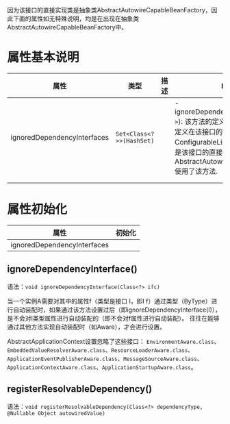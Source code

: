 
因为该接口的直接实现类是抽象类AbstractAutowireCapableBeanFactory，因此下面的属性如无特殊说明，均是在出现在抽象类AbstractAutowireCapableBeanFactory中。

# 属性基本说明

| 属性                        | 类型                     | 描述 | bean方法 |
| --------------------------- | ------------------------ | ---- | -------- |
| ignoredDependencyInterfaces | `Set<Class<?>>(HashSet)` |      |- ignoreDependencyInterface(`Class<?>`): 该方法的定义个人觉得有点问题,方法定义在该接口的子接口ConfigurableListableBeanFactory中,但是该接口的直接实现子类AbstractAutowireCapableBeanFactory使用了该方法.
|                             |                          |      |          |
|                             |                          |      |          |

# 属性初始化

| 属性                        | 初始化 |
| --------------------------- | ------ |
| ignoredDependencyInterfaces |        |





## ignoreDependencyInterface()

语法：`void ignoreDependencyInterface(Class<?> ifc)`

当一个实例A需要对其中的属性f（类型是接口 I，即I f）通过类型（ByType）进行自动装配时，如果通过该方法设置过后（即ignoreDependencyInterface(I)），是不会对I类型属性进行自动装配的（即不会对f属性进行自动装配）。
往往在能够通过其他方法实现自动装配时（如Aware），才会进行设置。

AbstractApplicationContext设置忽略了这些接口：
`EnvironmentAware.class`、`EmbeddedValueResolverAware.class`、`ResourceLoaderAware.class`、`ApplicationEventPublisherAware.class`、`MessageSourceAware.class`、`ApplicationContextAware.class`、`ApplicationStartupAware.class`。




## registerResolvableDependency()

语法：`void registerResolvableDependency(Class<?> dependencyType, @Nullable Object autowiredValue)`

